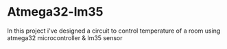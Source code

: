 # Atmega32-lm35
In this project i've designed a circuit to control temperature of a room using atmega32 microcontroller & lm35 sensor
